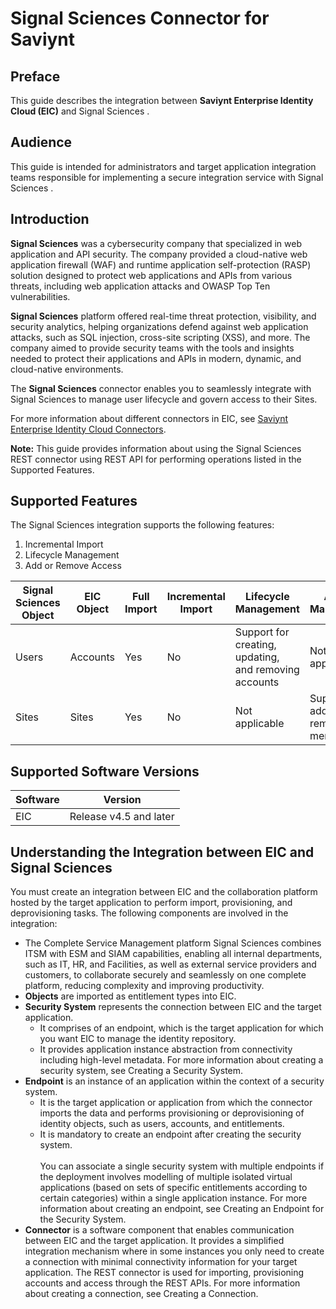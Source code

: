 # Signal Sciences Connector for Saviynt

## Preface

This guide describes the integration between **Saviynt Enterprise Identity Cloud (EIC)** and Signal Sciences .

## Audience

This guide is intended for administrators and target application integration teams responsible for implementing a secure integration service with Signal Sciences .

## Introduction

**Signal Sciences** was a cybersecurity company that specialized in web application and API security. The company provided a cloud-native web application firewall (WAF) and runtime application self-protection (RASP) solution designed to protect web applications and APIs from various threats, including web application attacks and OWASP Top Ten vulnerabilities.

**Signal Sciences** platform offered real-time threat protection, visibility, and security analytics, helping organizations defend against web application attacks, such as SQL injection, cross-site scripting (XSS), and more. The company aimed to provide security teams with the tools and insights needed to protect their applications and APIs in modern, dynamic, and cloud-native environments.

The **Signal Sciences** connector enables you to seamlessly integrate with Signal Sciences to manage user lifecycle and govern access to their Sites.

For more information about different connectors in EIC, see [Saviynt Enterprise Identity Cloud Connectors](https://docs.saviyntcloud.com/bundle/EIC-Connectors/page/Content/Certified-Connectors.htm).

**Note:** This guide provides information about using the Signal Sciences REST connector using REST API for performing operations listed in the Supported Features.

## Supported Features

The Signal Sciences integration supports the following features:

1. Incremental Import
1. Lifecycle Management
1. Add or Remove Access

| Signal Sciences Object | EIC Object | Full Import | Incremental Import | Lifecycle Management | Access Management |
|-|-|-|-|-|-|
| Users | Accounts | Yes | No | Support for creating, updating, and removing accounts | Not applicable |
| Sites | Sites | Yes | No | Not applicable | Support for adding and removing site members |

## Supported Software Versions

| Software | Version |
|-|-|
| EIC | Release v4.5 and later |

## Understanding the Integration between EIC and Signal Sciences

You must create an integration between EIC and the collaboration platform hosted by the target application to perform import, provisioning, and deprovisioning tasks. The following components are involved in the integration:

* The Complete Service Management platform Signal Sciences combines ITSM with ESM and SIAM capabilities, enabling all internal departments, such as IT, HR, and Facilities, as well as external service providers and customers, to collaborate securely and seamlessly on one complete platform, reducing complexity and improving productivity.
* **Objects** are imported as entitlement types into EIC.
* **Security System** represents the connection between EIC and the target application.
    * It comprises of an endpoint, which is the target application for which you want EIC to manage the identity repository.
    * It provides application instance abstraction from connectivity including high-level metadata. For more information about creating a security system, see Creating a Security System.
* **Endpoint** is an instance of an application within the context of a security system.
    * It is the target application or application from which the connector imports the data and performs provisioning or deprovisioning of identity objects, such as users, accounts, and entitlements.
    * It is mandatory to create an endpoint after creating the security system.<br /><br />You can associate a single security system with multiple endpoints if the deployment involves modelling of multiple isolated virtual applications (based on sets of specific entitlements according to certain categories) within a single application instance. For more information about creating an endpoint, see Creating an Endpoint for the Security System.
* **Connector** is a software component that enables communication between EIC and the target application. It provides a simplified integration mechanism where in some instances you only need to create a connection with minimal connectivity information for your target application. The REST connector is used for importing, provisioning accounts and access through the REST APIs. For more information about creating a connection, see Creating a Connection.